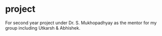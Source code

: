 # project
For second year project under Dr. S. Mukhopadhyay as the mentor for my group including Utkarsh &amp; Abhishek.
